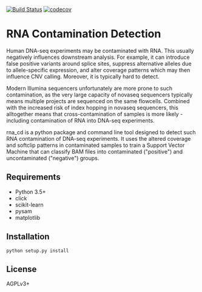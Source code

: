 [![Build Status](https://travis-ci.org/LUMC/rna_cd.svg?branch=master)](https://travis-ci.org/LUMC/rna_cd) [![codecov](https://codecov.io/gh/LUMC/rna_cd/branch/master/graph/badge.svg)](https://codecov.io/gh/LUMC/rna_cd)
# RNA Contamination Detection

Human DNA-seq experiments may be contaminated with RNA. This usually
negatively influences downstream analysis. For example, it can introduce
false positive variants around splice sites, suppress alternative alleles
due to allele-specific expression, and alter coverage patterns which may then
influence CNV calling. Moreover, it is typically hard to detect.

Modern Illumina sequencers unfortunately are more prone to such contamination,
as the very large capacity of novaseq sequencers typically means multiple
projects are sequenced on the same flowcells. Combined with the increased risk
of index hopping in novaseq sequencers, this alltogether means that
cross-contamination of samples is more likely - including contamination of
RNA into DNA-seq experiments.

rna_cd is a python package and command line tool designed to detect such
RNA contamination of DNA-seq experiments. It uses the altered coverage
and softclip patterns in contaminated samples to train a Support Vector
Machine that can classify BAM files into contaminated ("positive") and
uncontaminated ("negative") groups.
## Requirements

* Python 3.5+
* click
* scikit-learn
* pysam
* matplotlib

## Installation

`python setup.py install`

## License
AGPLv3+